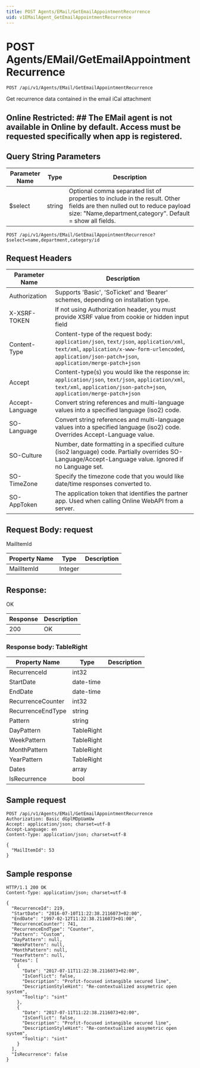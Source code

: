 ```yaml
---
title: POST Agents/EMail/GetEmailAppointmentRecurrence
uid: v1EMailAgent_GetEmailAppointmentRecurrence
---
```


# POST Agents/EMail/GetEmailAppointmentRecurrence

```http
POST /api/v1/Agents/EMail/GetEmailAppointmentRecurrence
```

Get recurrence data contained in the email iCal attachment


## Online Restricted: ## The EMail agent is not available in Online by default. Access must be requested specifically when app is registered.






## Query String Parameters

| Parameter Name | Type |  Description |
|----------------|------|--------------|
| $select | string |  Optional comma separated list of properties to include in the result. Other fields are then nulled out to reduce payload size: "Name,department,category". Default = show all fields. |

```http
POST /api/v1/Agents/EMail/GetEmailAppointmentRecurrence?$select=name,department,category/id
```


## Request Headers

| Parameter Name | Description |
|----------------|-------------|
| Authorization  | Supports 'Basic', 'SoTicket' and 'Bearer' schemes, depending on installation type. |
| X-XSRF-TOKEN   | If not using Authorization header, you must provide XSRF value from cookie or hidden input field |
| Content-Type | Content-type of the request body: `application/json`, `text/json`, `application/xml`, `text/xml`, `application/x-www-form-urlencoded`, `application/json-patch+json`, `application/merge-patch+json` |
| Accept         | Content-type(s) you would like the response in: `application/json`, `text/json`, `application/xml`, `text/xml`, `application/json-patch+json`, `application/merge-patch+json` |
| Accept-Language | Convert string references and multi-language values into a specified language (iso2) code. |
| SO-Language | Convert string references and multi-language values into a specified language (iso2) code. Overrides Accept-Language value. |
| SO-Culture | Number, date formatting in a specified culture (iso2 language) code. Partially overrides SO-Language/Accept-Language value. Ignored if no Language set. |
| SO-TimeZone | Specify the timezone code that you would like date/time responses converted to. |
| SO-AppToken | The application token that identifies the partner app. Used when calling Online WebAPI from a server. |

## Request Body: request 

MailItemId 

| Property Name | Type |  Description |
|----------------|------|--------------|
| MailItemId | Integer |  |

## Response:

OK

| Response | Description |
|----------------|-------------|
| 200 | OK |

### Response body: TableRight

| Property Name | Type |  Description |
|----------------|------|--------------|
| RecurrenceId | int32 |  |
| StartDate | date-time |  |
| EndDate | date-time |  |
| RecurrenceCounter | int32 |  |
| RecurrenceEndType | string |  |
| Pattern | string |  |
| DayPattern | TableRight |  |
| WeekPattern | TableRight |  |
| MonthPattern | TableRight |  |
| YearPattern | TableRight |  |
| Dates | array |  |
| IsRecurrence | bool |  |

## Sample request

```http!
POST /api/v1/Agents/EMail/GetEmailAppointmentRecurrence
Authorization: Basic dGplMDpUamUw
Accept: application/json; charset=utf-8
Accept-Language: en
Content-Type: application/json; charset=utf-8

{
  "MailItemId": 53
}
```

## Sample response

```http_
HTTP/1.1 200 OK
Content-Type: application/json; charset=utf-8

{
  "RecurrenceId": 219,
  "StartDate": "2016-07-10T11:22:38.2116073+02:00",
  "EndDate": "1997-02-12T11:22:38.2116073+01:00",
  "RecurrenceCounter": 741,
  "RecurrenceEndType": "Counter",
  "Pattern": "Custom",
  "DayPattern": null,
  "WeekPattern": null,
  "MonthPattern": null,
  "YearPattern": null,
  "Dates": [
    {
      "Date": "2017-07-11T11:22:38.2116073+02:00",
      "IsConflict": false,
      "Description": "Profit-focused intangible secured line",
      "DescriptionStyleHint": "Re-contextualized assymetric open system",
      "Tooltip": "sint"
    },
    {
      "Date": "2017-07-11T11:22:38.2116073+02:00",
      "IsConflict": false,
      "Description": "Profit-focused intangible secured line",
      "DescriptionStyleHint": "Re-contextualized assymetric open system",
      "Tooltip": "sint"
    }
  ],
  "IsRecurrence": false
}
```